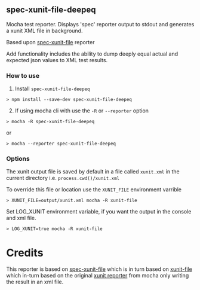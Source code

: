 ## spec-xunit-file-deepeq
Mocha test reporter. Displays 'spec' reporter output to stdout and generates a xunit XML file in background.

Based upon [spec-xunit-file](git@github.com:john-cornett/spec-xunit-file.git) reporter

Add functionality includes the ability to dump deeply equal actual and expected json values to XML test results.

### How to use

1. Install `spec-xunit-file-deepeq`
```
> npm install --save-dev spec-xunit-file-deepeq
```

2. If using mocha cli with use the `-R` or `--reporter` option
```
> mocha -R spec-xunit-file-deepeq
```
or
```
> mocha --reporter spec-xunit-file-deepeq
```


### Options
The xunit output file is saved by default in a file called `xunit.xml` in the current directory i.e.  `process.cwd()/xunit.xml`

To override this file or location use the `XUNIT_FILE` environment varrible

```
> XUNIT_FILE=output/xunit.xml mocha -R xunit-file
```

Set LOG_XUNIT environment variable, if you want the output in the console and xml file.

```
> LOG_XUNIT=true mocha -R xunit-file
```

# Credits
This reporter is based on [spec-xunit-file](https://github.com/cybo42/spec-xunit-file) which is in turn based on
[xunit-file](https://github.com/peerigon/xunit-file) which in-turn based on
the original [xunit reporter](https://github.com/visionmedia/mocha/blob/master/lib/reporters/xunit.js) from mocha only writing the result in an xml file.
